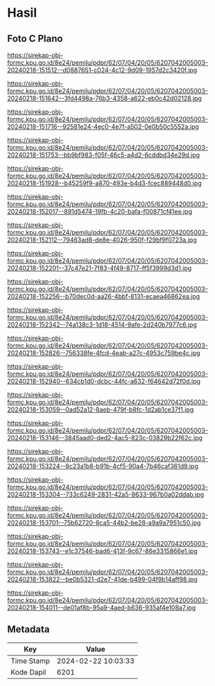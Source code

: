 # Hasil

## Foto C Plano

https://sirekap-obj-formc.kpu.go.id/8e24/pemilu/pdpr/62/07/04/20/05/6207042005003-20240218-151512--d0887651-c024-4c12-9d09-1957d2c3420f.jpg

https://sirekap-obj-formc.kpu.go.id/8e24/pemilu/pdpr/62/07/04/20/05/6207042005003-20240218-151642--3fd4498a-76b3-4358-a622-eb0c42d02128.jpg

https://sirekap-obj-formc.kpu.go.id/8e24/pemilu/pdpr/62/07/04/20/05/6207042005003-20240218-151716--92581e24-4ec0-4e7f-a502-0e0b50c5552a.jpg

https://sirekap-obj-formc.kpu.go.id/8e24/pemilu/pdpr/62/07/04/20/05/6207042005003-20240218-151753--bb9bf983-f05f-46c5-a4d2-6cddbd34e29d.jpg

https://sirekap-obj-formc.kpu.go.id/8e24/pemilu/pdpr/62/07/04/20/05/6207042005003-20240218-151928--b45259f9-a870-493e-b4d3-fcec889448d0.jpg

https://sirekap-obj-formc.kpu.go.id/8e24/pemilu/pdpr/62/07/04/20/05/6207042005003-20240218-152017--891d5474-19fb-4c20-bafa-f00871cf41ee.jpg

https://sirekap-obj-formc.kpu.go.id/8e24/pemilu/pdpr/62/07/04/20/05/6207042005003-20240218-152112--79463ad8-de8e-4026-950f-f29bf9f0723a.jpg

https://sirekap-obj-formc.kpu.go.id/8e24/pemilu/pdpr/62/07/04/20/05/6207042005003-20240218-152201--37c47e21-7f83-4f49-8717-ff5f3999d3d1.jpg

https://sirekap-obj-formc.kpu.go.id/8e24/pemilu/pdpr/62/07/04/20/05/6207042005003-20240218-152256--b70dec0d-aa26-4bbf-8131-ecaea46862ea.jpg

https://sirekap-obj-formc.kpu.go.id/8e24/pemilu/pdpr/62/07/04/20/05/6207042005003-20240218-152342--74a138c3-1d18-4514-9afe-2d240b7977c6.jpg

https://sirekap-obj-formc.kpu.go.id/8e24/pemilu/pdpr/62/07/04/20/05/6207042005003-20240218-152826--756338fe-4fcd-4eab-a27c-4953c759be4c.jpg

https://sirekap-obj-formc.kpu.go.id/8e24/pemilu/pdpr/62/07/04/20/05/6207042005003-20240218-152940--634cb1d0-dcbc-44fc-a632-f64642d72f0d.jpg

https://sirekap-obj-formc.kpu.go.id/8e24/pemilu/pdpr/62/07/04/20/05/6207042005003-20240218-153059--0ad52a12-8aeb-479f-b8fc-1d2ab1ce37f1.jpg

https://sirekap-obj-formc.kpu.go.id/8e24/pemilu/pdpr/62/07/04/20/05/6207042005003-20240218-153146--3845aad0-ded2-4ac5-823c-03829b22f62c.jpg

https://sirekap-obj-formc.kpu.go.id/8e24/pemilu/pdpr/62/07/04/20/05/6207042005003-20240218-153224--8c23a1b8-b91b-4cf5-90a4-7b46caf361d9.jpg

https://sirekap-obj-formc.kpu.go.id/8e24/pemilu/pdpr/62/07/04/20/05/6207042005003-20240218-153304--733c6249-2831-42a5-8633-967b0a02ddab.jpg

https://sirekap-obj-formc.kpu.go.id/8e24/pemilu/pdpr/62/07/04/20/05/6207042005003-20240218-153701--75b62720-8ca5-44b2-be28-a9a9a7951c50.jpg

https://sirekap-obj-formc.kpu.go.id/8e24/pemilu/pdpr/62/07/04/20/05/6207042005003-20240218-153743--e1c37546-bad6-413f-9c67-86e3315866e1.jpg

https://sirekap-obj-formc.kpu.go.id/8e24/pemilu/pdpr/62/07/04/20/05/6207042005003-20240218-153822--be0b5321-d2e7-41de-b499-04f9b14aff98.jpg

https://sirekap-obj-formc.kpu.go.id/8e24/pemilu/pdpr/62/07/04/20/05/6207042005003-20240218-154011--de01af8b-95a9-4aed-b636-935af4e108a7.jpg


## Metadata

| Key        | Value               |
| ---------- | ------------------- |
| Time Stamp | 2024-02-22 10:03:33 |
| Kode Dapil | 6201                |



